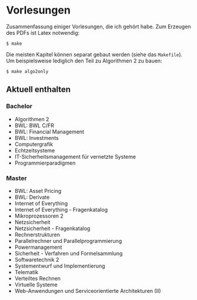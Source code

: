 Vorlesungen
===========

Zusammenfassung einiger Vorlesungen, die ich gehört habe. Zum Erzeugen des PDFs ist Latex 
notwendig:

`$ make`

Die meisten Kapitel können separat gebaut werden (siehe das `Makefile`). Um beispielsweise lediglich den Teil zu Algorithmen 2 zu bauen:

`$ make algo2only`

Aktuell enthalten
-----------------

### Bachelor

* Algorithmen 2
* BWL: BWL C/FR
* BWL: Financial Management
* BWL: Investments
* Computergrafik
* Echtzeitsysteme
* IT-Sicherheitsmanagement für vernetzte Systeme
* Programmierparadigmen

### Master

* BWL: Asset Pricing
* BWL: Derivate
* Internet of Everything
* Internet of Everything - Fragenkatalog
* Mikroprozessoren 2
* Netzsicherheit
* Netzsicherheit - Fragenkatalog
* Rechnerstrukturen
* Parallelrechner und Parallelprogrammierung
* Powermanagement
* Sicherheit - Verfahren und Formelsammlung
* Softwaretechnik 2
* Systementwurf und Implementierung
* Telematik
* Verteiltes Rechnen
* Virtuelle Systeme
* Web-Anwendungen und Serviceorientierte Architekturen (II)